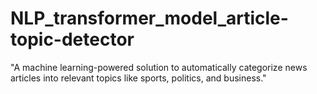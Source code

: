 # NLP_transformer_model_article-topic-detector
"A machine learning-powered solution to automatically categorize news articles into relevant topics like sports, politics, and business."

